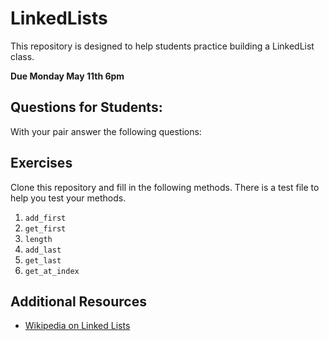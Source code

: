 # LinkedLists

This repository is designed to help students practice building a LinkedList class.

**Due Monday May 11th 6pm**

## Questions for Students:

With your pair answer the following questions:

## Exercises

Clone this repository and fill in the following methods.  There is a test file to help you test your methods.

1.  `add_first`
2.  `get_first`
3.  `length`
4.  `add_last`
5.  `get_last`
6.  `get_at_index`

## Additional Resources
- [Wikipedia on Linked Lists](https://en.wikipedia.org/wiki/Linked_list)

